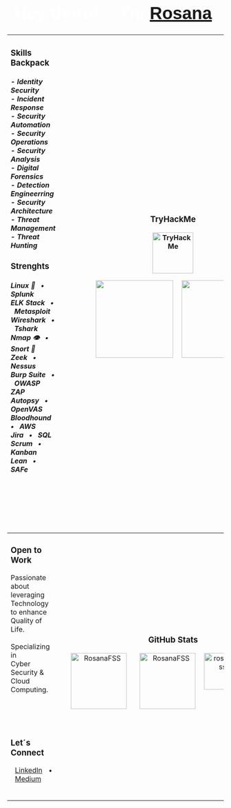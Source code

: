 <h1 align="center" style="font-family: 'Impact', sans-serif; color: white; font-size: 40px;">Hey there! 👋 I'm <a href="https://www.linkedin.com/in/rosanafssantos/"><bold>Rosana</bold></a>.</h1>


<div align="center">

|<h3>Skills Backpack</h3><h5>- Identity Security<br>- Incident Response<br>- Security Automation<br>- Security Operations<br>- Security Analysis<br>- Digital Forensics<br>- Detection Engineerring<br>- Security Architecture<br>- Threat Management<br>- Threat Hunting</h5><h3>Strenghts</h3><h5>Linux 🐧 &nbsp; • &nbsp; Splunk<br>ELK Stack &nbsp; • &nbsp; Metasploit<br>Wireshark &nbsp; • &nbsp; Tshark<br>Nmap 👁️ &nbsp; • &nbsp; Snort 🐽<br>Zeek &nbsp; • &nbsp; Nessus<br>Burp Suite &nbsp; • &nbsp; OWASP ZAP<br>Autopsy &nbsp; • &nbsp; OpenVAS<br>Bloodhound &nbsp; • &nbsp; AWS<br>Jira &nbsp; • &nbsp; SQL<br>Scrum  &nbsp; • &nbsp; Kanban<br>Lean  &nbsp; • &nbsp; SAFe<h5><br><br><br><br>|<h3>TryHackMe</h3><div align="center"><img height="95px" src="https://github.com/user-attachments/assets/a05d8b96-0b6f-433d-ad76-00200da7298a" alt="TryHackMe" /></div><p align="center"><img height="180px" hspace="20" src="https://github.com/user-attachments/assets/63d58b24-4981-487d-bc74-a32973dc01a9"><img height="180px" src="https://github.com/user-attachments/assets/aa46fd8f-1556-40c0-9e79-00a10b3d671b"></p>|
|:-----------------------------------------|:--------------------------------------------------------:|
|<h3>Open to Work</h3><p>Passionate about<br>leveraging Technology<br>to enhance Quality of Life.<br><br>Specializing in<br>Cyber Security &<br> Cloud Computing.</p><br><br><br><h3>Let´s Connect</h3><p><a href="https://www.linkedin.com/in/rosanafssantos/" style="margin: 0 10px;">LinkedIn</a> • <a href="https://medium.com/@RosanaFS" style="margin: 0 10px;">Medium</a><br><br>|<h3>GitHub Stats</h3><div style="display: flex; justify-content: center; gap: 10px;"><img height="130px" hspace="20" src="https://github-readme-streak-stats.herokuapp.com/?user=rosanafss&theme=highcontrast" alt="RosanaFSS" /><img height="130px" src="https://github-readme-stats.vercel.app/api?username=rosanafss&show_icons=true&locale=en&theme=highcontrast" alt="RosanaFSS" /><br><div><a href="https://github.com/ryo-ma/github-profile-trophy"><img height="85" src="https://github-profile-trophy.vercel.app/?username=rosanafss&theme=dracula" alt="rosanafss" /></a></div><br><div><img height="80px" src="https://github-readme-stats.vercel.app/api/top-langs?username=rosanafss&show_icons=true&locale=en&layout=compact" alt="RosanaFSS"/><br><img height="34px" src="https://komarev.com/ghpvc/?username=rosanafss&label=Profile%20views&color=0e75b6&style=flat" alt="rosanafss" /></div>|

</div>
